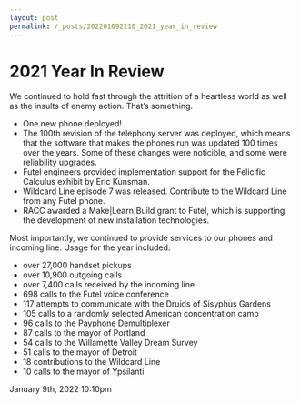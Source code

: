 ```yaml
---
layout: post
permalink: /_posts/202201092210_2021_year_in_review
---
```


# 2021 Year In Review

We continued to hold fast through the attrition of a heartless world as well as the insults of enemy action. That&rsquo;s something.



<ul>
<li>One new phone deployed!</li>
<li>The 100th revision of the telephony server was deployed, which means that the software that makes the phones run was updated 100 times over the years. Some of these changes were noticible, and some were reliability upgrades.</li>
<li>Futel engineers provided implementation support for the Felicific Calculus exhibit by Eric Kunsman.</li>
<li>Wildcard Line episode 7 was released. Contribute to the Wildcard Line from any Futel phone.</li>
<li>RACC awarded a Make|Learn|Build grant to Futel, which is supporting the development of new installation technologies.</li>
</ul>

Most importantly, we continued to provide services to our phones and incoming line. Usage for the year included:



<ul>
<li>over 27,000 handset pickups</li>
<li>over 10,900 outgoing calls</li>
<li>over 7,400 calls received by the incoming line</li>
<li>698 calls to the Futel voice conference</li>
<li>117 attempts to communicate with the Druids of Sisyphus Gardens</li>
<li>105 calls to a randomly selected American concentration camp</li>
<li>96 calls to the Payphone Demultiplexer</li>
<li>87 calls to the mayor of Portland</li>
<li>54 calls to the Willamette Valley Dream Survey</li>
<li>51 calls to the mayor of Detroit</li>
<li>18 contributions to the Wildcard Line</li>
<li>10 calls to the mayor of Ypsilanti</li>
</ul>

<div id="footer">
<span id="timestamp"> January 9th, 2022 10:10pm </span>
</div>

